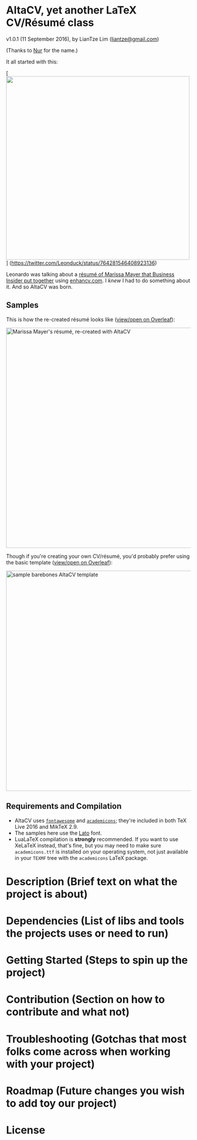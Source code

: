 # AltaCV, yet another LaTeX CV/Résumé class

v1.0.1 (11 September 2016), by LianTze Lim (liantze@gmail.com)

(Thanks to [Nur](https://github.com/nurh) for the name.)

It all started with this:

[<img src="tweet-that-started-this.png" width="500px">]
(https://twitter.com/Leonduck/status/764281546408923136)

Leonardo was talking about a [résumé of Marissa Mayer that Business Insider put together](http://www.businessinsider.my/a-sample-resume-for-marissa-mayer-2016-7/) using [enhancv.com](https://enhancv.com).
I _knew_ I had to do something about it. And so AltaCV was born.

## Samples

This is how the re-created résumé looks like ([view/open on Overleaf](https://www.overleaf.com/read/gtqfpbwncfvp)):

<img src="mmayer.png" alt="Marissa Mayer's résumé, re-created with AltaCV" width="600px">

Though if you're creating your own CV/résumé, you'd probably prefer using the basic template ([view/open on Overleaf](https://www.overleaf.com/read/trgqjpwnmtgv)):

<img src="sample.png" alt="sample barebones AltaCV template" width="600px">


## Requirements and Compilation

* AltaCV uses [`fontawesome`](http://www.ctan.org/pkg/fontawesome) and [`academicons`](http://www.ctan.org/pkg/academicons); they're included in both TeX Live 2016 and MikTeX 2.9.
* The samples here use the [Lato](http://www.latofonts.com/lato-free-fonts/) font.
* LuaLaTeX compilation is **strongly** recommended. If you want to use XeLaTeX instead, that's fine, but you may need to make sure `academicons.ttf` is installed _on_ your operating system, not just available in your `TEXMF` tree with the `academicons` LaTeX package.

# Description (Brief text on what the project is about)

# Dependencies (List of libs and tools the projects uses or need to run)

# Getting Started (Steps to spin up the project)

# Contribution (Section on how to contribute and what not)

# Troubleshooting (Gotchas that most folks come across when working with your project)

# Roadmap (Future changes you wish to add toy our project)

# License 
